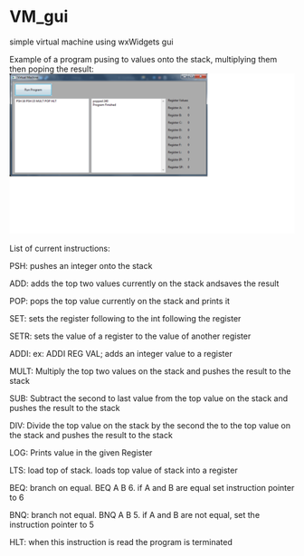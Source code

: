 # VM_gui
simple virtual machine using wxWidgets gui

Example of a program pusing to values onto the stack, multiplying them then poping the result:
![alt text](VM_gui_mult_ex.png)

List of current instructions:

PSH:	 pushes an integer onto the stack

ADD:	 adds the top two values currently on the stack andsaves the result

POP:	 pops the top value currently on the stack and prints it

SET:	 sets the register following to the int following the register

SETR:	 sets the value of a register to the value of another register

ADDI:	 ex: ADDI REG VAL; adds an integer value to a register

MULT:	 Multiply the top two values on the stack and pushes the result to the stack

SUB:	 Subtract the second to last value from the top value on the stack and pushes the result to the stack

DIV:	 Divide the top value on the stack by the second the to the top value on the stack and pushes the result to the stack

LOG:	 Prints value in the given Register 

LTS:	 load top of stack. loads top value of stack into a register

BEQ:	 branch on equal. BEQ A B 6. if A and B are equal set instruction pointer to 6

BNQ:	 branch not equal. BNQ A B 5. if A and B are not equal, set the instruction pointer to 5

HLT:	 when this instruction is read the program is terminated 
